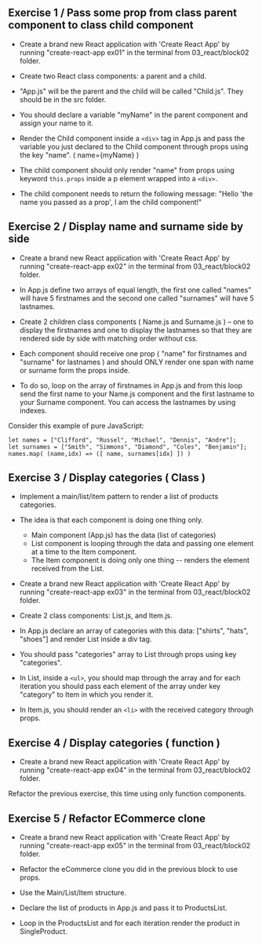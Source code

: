 ## Exercise 1 / Pass some prop from class parent component to class child component

- Create a brand new React application with 'Create React App' by running "create-react-app ex01" in the terminal from 03_react/block02 folder.

- Create two React class components: a parent and a child.

- "App.js" will be the parent and the child will be called "Child.js". They should be in the src folder.

- You should declare a variable "myName" in the parent component and assign your name to it.

- Render the Child component inside a `<div>` tag in App.js and pass the variable you just declared to the Child component through props using the key "name". ( name={myName} )

- The child component should only render "name" from props using keyword `this.props` inside a p element wrapped into a `<div>`.

- The child component needs to return the following message: "Hello 'the name you passed as a prop', I am the child component!"

## Exercise 2 / Display name and surname side by side

- Create a brand new React application with 'Create React App' by running "create-react-app ex02" in the terminal from 03_react/block02 folder.

- In App.js define two arrays of equal length, the first one called "names" will have 5 firstnames and the second one called "surnames" will have 5 lastnames.

- Create 2 children class components ( Name.js and Surname.js ) – one to display the firstnames and one to display the lastnames so that they are rendered side by side with matching order without css.

- Each component should receive one prop ( "name" for firstnames and "surname" for lastnames ) and should ONLY render one span with name or surname form the props inside.

- To do so, loop on the array of firstnames in App.js and from this loop send the first name to your Name.js component and the first lastname to your Surname component. You can access the lastnames by using indexes.

Consider this example of pure JavaScript:

```
let names = ["Clifford", "Russel", "Michael", "Dennis", "Andre"];
let surnames = ["Smith", "Simmons", "Diamond", "Coles", "Benjamin"];
names.map( (name,idx) => ([ name, surnames[idx] ]) )
```

## Exercise 3 / Display categories ( Class )

- Implement a main/list/item pattern to render a list of products categories.

- The idea is that each component is doing one thing only.

  - Main component (App.js) has the data (list of categories)
  - List component is looping through the data and passing one element at a time to the Item component.
  - The Item component is doing only one thing -- renders the element received from the List.

- Create a brand new React application with 'Create React App' by running "create-react-app ex03" in the terminal from 03_react/block02 folder.

- Create 2 class components: List.js, and Item.js.

- In App.js declare an array of categories with this data: ["shirts", "hats", "shoes"] and render List inside a div tag.

- You should pass "categories" array to List through props using key "categories".

- In List, inside a `<ul>`, you should map through the array and for each iteration you should pass each element of the array under key "category" to Item in which you render it.

- In Item.js, you should render an `<li>` with the received category through props.

## Exercise 4 / Display categories ( function )

- Create a brand new React application with 'Create React App' by running "create-react-app ex04" in the terminal from 03_react/block02 folder.

Refactor the previous exercise, this time using only function components.

## Exercise 5 / Refactor ECommerce clone

- Create a brand new React application with 'Create React App' by running "create-react-app ex05" in the terminal from 03_react/block02 folder.

- Refactor the eCommerce clone you did in the previous block to use props.
- Use the Main/List/Item structure.
- Declare the list of products in App.js and pass it to ProductsList.
- Loop in the ProductsList and for each iteration render the product in SingleProduct.
